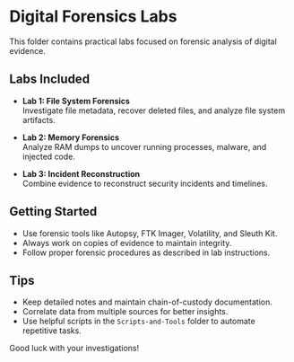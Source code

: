 # Digital Forensics Labs

This folder contains practical labs focused on forensic analysis of digital evidence.

## Labs Included

- **Lab 1: File System Forensics**  
  Investigate file metadata, recover deleted files, and analyze file system artifacts.

- **Lab 2: Memory Forensics**  
  Analyze RAM dumps to uncover running processes, malware, and injected code.

- **Lab 3: Incident Reconstruction**  
  Combine evidence to reconstruct security incidents and timelines.

## Getting Started

- Use forensic tools like Autopsy, FTK Imager, Volatility, and Sleuth Kit.  
- Always work on copies of evidence to maintain integrity.  
- Follow proper forensic procedures as described in lab instructions.

## Tips

- Keep detailed notes and maintain chain-of-custody documentation.  
- Correlate data from multiple sources for better insights.  
- Use helpful scripts in the `Scripts-and-Tools` folder to automate repetitive tasks.

Good luck with your investigations!  

